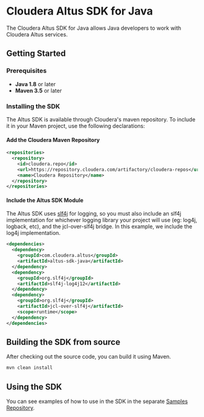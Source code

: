# Cloudera Altus SDK for Java

The Cloudera Altus SDK for Java allows Java developers to work with Cloudera
Altus services.

## Getting Started

### Prerequisites

* **Java 1.8** or later
* **Maven 3.5** or later

### Installing the SDK

The Altus SDK is available through Cloudera's maven repository. To include it
in your Maven project, use the following declarations:

#### Add the Cloudera Maven Repository

```xml
<repositories>
  <repository>
    <id>cloudera.repo</id>
    <url>https://repository.cloudera.com/artifactory/cloudera-repos</url>
    <name>Cloudera Repository</name>
  </repository>
</repositories>
```

#### Include the Altus SDK Module

The Altus SDK uses [slf4j](https://www.slf4j.org/) for logging, so you must
also include an slf4j implementation for whichever logging library your
project will use (eg: log4j, logback, etc), and the jcl-over-slf4j bridge.
In this example, we include the log4j implementation.

```xml
<dependencies>
  <dependency>
    <groupId>com.cloudera.altus</groupId>
    <artifactId>altus-sdk-java</artifactId>
  </dependency>
  <dependency>
    <groupId>org.slf4j</groupId>
    <artifactId>slf4j-log4j12</artifactId>
  </dependency>
  <dependency>
    <groupId>org.slf4j</groupId>
    <artifactId>jcl-over-slf4j</artifactId>
    <scope>runtime</scope>
  </dependency>
</dependencies>
```

## Building the SDK from source

After checking out the source code, you can build it using Maven.

```sh
mvn clean install
```

## Using the SDK

You can see examples of how to use in the SDK in the separate
[Samples Repository](https://github.com/cloudera/altus-sdk-java-samples).
